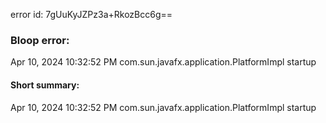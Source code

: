error id: 7gUuKyJZPz3a+RkozBcc6g==
### Bloop error:

Apr 10, 2024 10:32:52 PM com.sun.javafx.application.PlatformImpl startup
#### Short summary: 

Apr 10, 2024 10:32:52 PM com.sun.javafx.application.PlatformImpl startup